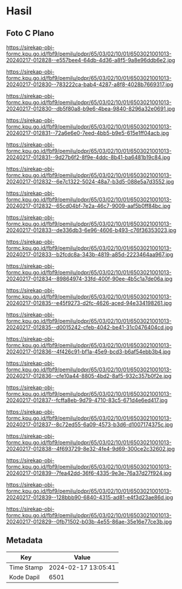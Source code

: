 # Hasil

## Foto C Plano

https://sirekap-obj-formc.kpu.go.id/fbf9/pemilu/pdpr/65/03/02/10/01/6503021001013-20240217-012828--e557bee4-64db-4d36-a8f5-9a8e96ddb6e2.jpg

https://sirekap-obj-formc.kpu.go.id/fbf9/pemilu/pdpr/65/03/02/10/01/6503021001013-20240217-012830--783222ca-bab4-4287-a8f8-4028b7669317.jpg

https://sirekap-obj-formc.kpu.go.id/fbf9/pemilu/pdpr/65/03/02/10/01/6503021001013-20240217-012830--db5f80a8-b9e6-4bea-9840-8296a32e0691.jpg

https://sirekap-obj-formc.kpu.go.id/fbf9/pemilu/pdpr/65/03/02/10/01/6503021001013-20240217-012831--72a6e6e0-7eed-4bb5-b9e5-615e1ff04acb.jpg

https://sirekap-obj-formc.kpu.go.id/fbf9/pemilu/pdpr/65/03/02/10/01/6503021001013-20240217-012831--9d27b6f2-8f9e-4ddc-8b41-ba6481b19c84.jpg

https://sirekap-obj-formc.kpu.go.id/fbf9/pemilu/pdpr/65/03/02/10/01/6503021001013-20240217-012832--6e7c1322-5024-48a7-b3d5-088e5a7d3552.jpg

https://sirekap-obj-formc.kpu.go.id/fbf9/pemilu/pdpr/65/03/02/10/01/6503021001013-20240217-012832--65cd04bf-7e2a-46c7-9009-aaf5b0ff84bc.jpg

https://sirekap-obj-formc.kpu.go.id/fbf9/pemilu/pdpr/65/03/02/10/01/6503021001013-20240217-012833--de336db3-6e96-4606-b493-c76f36353023.jpg

https://sirekap-obj-formc.kpu.go.id/fbf9/pemilu/pdpr/65/03/02/10/01/6503021001013-20240217-012833--b2fcdc8a-343b-4819-a85d-2223464aa967.jpg

https://sirekap-obj-formc.kpu.go.id/fbf9/pemilu/pdpr/65/03/02/10/01/6503021001013-20240217-012834--89864974-33fd-400f-90ee-4b5c1a7de06a.jpg

https://sirekap-obj-formc.kpu.go.id/fbf9/pemilu/pdpr/65/03/02/10/01/6503021001013-20240217-012835--e45f9273-d2fc-4626-aced-94e334198261.jpg

https://sirekap-obj-formc.kpu.go.id/fbf9/pemilu/pdpr/65/03/02/10/01/6503021001013-20240217-012835--d0015242-cfeb-4042-be41-31c0476404cd.jpg

https://sirekap-obj-formc.kpu.go.id/fbf9/pemilu/pdpr/65/03/02/10/01/6503021001013-20240217-012836--4f426c91-bf1a-45e9-bcd3-b6af54ebb3b4.jpg

https://sirekap-obj-formc.kpu.go.id/fbf9/pemilu/pdpr/65/03/02/10/01/6503021001013-20240217-012836--cfe10a44-8805-4bd2-8af5-932c357b0f2e.jpg

https://sirekap-obj-formc.kpu.go.id/fbf9/pemilu/pdpr/65/03/02/10/01/6503021001013-20240217-012837--fcffa8eb-9d79-4710-83c5-671d4e6ed417.jpg

https://sirekap-obj-formc.kpu.go.id/fbf9/pemilu/pdpr/65/03/02/10/01/6503021001013-20240217-012837--8c72ed55-6a09-4573-b3d6-d1007174375c.jpg

https://sirekap-obj-formc.kpu.go.id/fbf9/pemilu/pdpr/65/03/02/10/01/6503021001013-20240217-012838--4f693729-8e32-4fe4-9d69-300ce2c32602.jpg

https://sirekap-obj-formc.kpu.go.id/fbf9/pemilu/pdpr/65/03/02/10/01/6503021001013-20240217-012839--7fea42dd-36f6-4335-9e3e-76a37d27f924.jpg

https://sirekap-obj-formc.kpu.go.id/fbf9/pemilu/pdpr/65/03/02/10/01/6503021001013-20240217-012839--128bbb90-6840-4315-ad81-e4f3d23ae86d.jpg

https://sirekap-obj-formc.kpu.go.id/fbf9/pemilu/pdpr/65/03/02/10/01/6503021001013-20240217-012829--0fb71502-b03b-4e55-86ae-35e16e77ce3b.jpg


## Metadata

| Key        | Value               |
| ---------- | ------------------- |
| Time Stamp | 2024-02-17 13:05:41 |
| Kode Dapil | 6501                |



